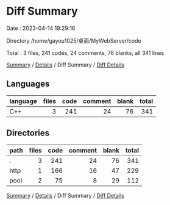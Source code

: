 # Diff Summary

Date : 2023-04-14 19:29:16

Directory /home/gayou1025/桌面/MyWebServer/code

Total : 3 files,  241 codes, 24 comments, 76 blanks, all 341 lines

[Summary](results.md) / [Details](details.md) / Diff Summary / [Diff Details](diff-details.md)

## Languages
| language | files | code | comment | blank | total |
| :--- | ---: | ---: | ---: | ---: | ---: |
| C++ | 3 | 241 | 24 | 76 | 341 |

## Directories
| path | files | code | comment | blank | total |
| :--- | ---: | ---: | ---: | ---: | ---: |
| . | 3 | 241 | 24 | 76 | 341 |
| http | 1 | 166 | 16 | 47 | 229 |
| pool | 2 | 75 | 8 | 29 | 112 |

[Summary](results.md) / [Details](details.md) / Diff Summary / [Diff Details](diff-details.md)
